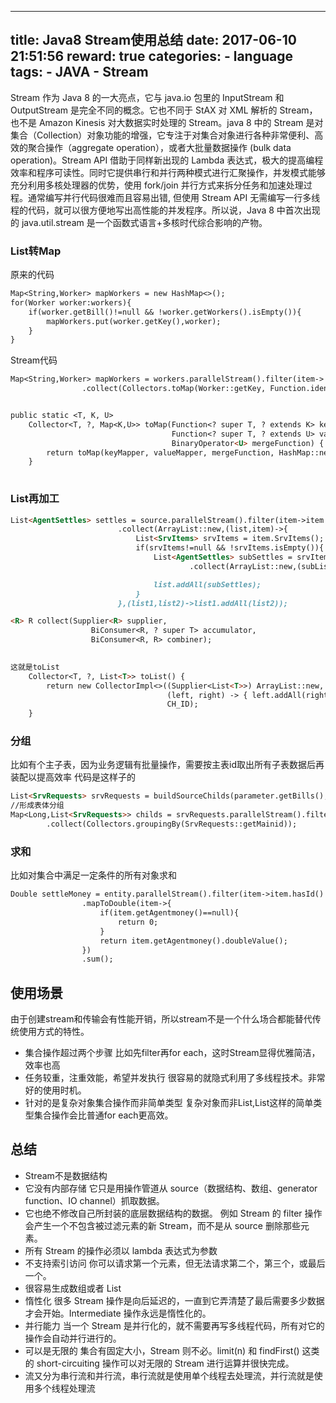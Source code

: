 
---
title: Java8 Stream使用总结
date: 2017-06-10 21:51:56
reward: true
categories:
    - language
tags:
    - JAVA
    - Stream
---

Stream 作为 Java 8 的一大亮点，它与 java.io 包里的 InputStream 和 OutputStream 是完全不同的概念。它也不同于 StAX 对 XML 解析的 Stream，也不是 Amazon Kinesis 对大数据实时处理的 Stream。java 8 中的 Stream 是对集合（Collection）对象功能的增强，它专注于对集合对象进行各种非常便利、高效的聚合操作（aggregate operation），或者大批量数据操作 (bulk data operation)。Stream API 借助于同样新出现的 Lambda 表达式，极大的提高编程效率和程序可读性。同时它提供串行和并行两种模式进行汇聚操作，并发模式能够充分利用多核处理器的优势，使用 fork/join 并行方式来拆分任务和加速处理过程。通常编写并行代码很难而且容易出错, 但使用 Stream API 无需编写一行多线程的代码，就可以很方便地写出高性能的并发程序。所以说，Java 8 中首次出现的 java.util.stream 是一个函数式语言+多核时代综合影响的产物。

<!--more-->

### List转Map
原来的代码
```markdown
Map<String,Worker> mapWorkers = new HashMap<>();
for(Worker worker:workers){
    if(worker.getBill()!=null && !worker.getWorkers().isEmpty()){
        mapWorkers.put(worker.getKey(),worker);
    }
}
```
Stream代码
```markdown
Map<String,Worker> mapWorkers = workers.parallelStream().filter(item->!item.getWorkers().isEmpty() && item.getBill()!=null)
                .collect(Collectors.toMap(Worker::getKey, Function.identity(), (key1, key2) -> key2));        


public static <T, K, U>
    Collector<T, ?, Map<K,U>> toMap(Function<? super T, ? extends K> keyMapper,
                                    Function<? super T, ? extends U> valueMapper,
                                    BinaryOperator<U> mergeFunction) {
        return toMap(keyMapper, valueMapper, mergeFunction, HashMap::new);
    }
                  
```

### List再加工
```markdown
List<AgentSettles> settles = source.parallelStream().filter(item->item.hasId() && item.getCorp()!=null)
                        .collect(ArrayList::new,(list,item)->{
                            List<SrvItems> srvItems = item.SrvItems();
                            if(srvItems!=null && !srvItems.isEmpty()){
                                List<AgentSettles> subSettles = srvItems.parallelStream().filter(srvItem->srvItem.hasId())
                                        .collect(ArrayList::new,(subList,srvItem)->subList.add(transferSub(item,srvItem,newId,user).orElse(null)),(subList1,subList2)->subList1.addAll(subList2));

                                list.addAll(subSettles);
                            }
                        },(list1,list2)->list1.addAll(list2));

<R> R collect(Supplier<R> supplier,
                  BiConsumer<R, ? super T> accumulator,
                  BiConsumer<R, R> combiner);
                  

这就是toList
    Collector<T, ?, List<T>> toList() {
        return new CollectorImpl<>((Supplier<List<T>>) ArrayList::new, List::add,
                                   (left, right) -> { left.addAll(right); return left; },
                                   CH_ID);
    }

```

### 分组
比如有个主子表，因为业务逻辑有批量操作，需要按主表id取出所有子表数据后再装配以提高效率
代码是这样子的
```markdown
List<SrvRequests> srvRequests = buildSourceChilds(parameter.getBills(),tenant).orElse(new ArrayList<>());
//形成表体分组
Map<Long,List<SrvRequests>> childs = srvRequests.parallelStream().filter(item->item.hasId())
        .collect(Collectors.groupingBy(SrvRequests::getMainid));
```

### 求和
比如对集合中满足一定条件的所有对象求和
```markdown
Double settleMoney = entity.parallelStream().filter(item->item.hasId() && item.getCorp()!=null)
                .mapToDouble(item->{
                    if(item.getAgentmoney()==null){
                        return 0;
                    }
                    return item.getAgentmoney().doubleValue();
                })
                .sum();
```


## 使用场景

由于创建stream和传输会有性能开销，所以stream不是一个什么场合都能替代传统使用方式的特性。
* 集合操作超过两个步骤 
    比如先filter再for each，这时Stream显得优雅简洁，效率也高
* 任务较重，注重效能，希望并发执行 
    很容易的就隐式利用了多线程技术。非常好的使用时机。
* 针对的是复杂对象集合操作而非简单类型
    复杂对象而非List<Long>,List<String>这样的简单类型集合操作会比普通for each更高效。

## 总结

* Stream不是数据结构
* 它没有内部存储
    它只是用操作管道从 source（数据结构、数组、generator function、IO channel）抓取数据。
* 它也绝不修改自己所封装的底层数据结构的数据。
    例如 Stream 的 filter 操作会产生一个不包含被过滤元素的新 Stream，而不是从 source 删除那些元素。
* 所有 Stream 的操作必须以 lambda 表达式为参数
* 不支持索引访问
    你可以请求第一个元素，但无法请求第二个，第三个，或最后一个。
* 很容易生成数组或者 List
* 惰性化
    很多 Stream 操作是向后延迟的，一直到它弄清楚了最后需要多少数据才会开始。Intermediate 操作永远是惰性化的。
* 并行能力
    当一个 Stream 是并行化的，就不需要再写多线程代码，所有对它的操作会自动并行进行的。
* 可以是无限的
    集合有固定大小，Stream 则不必。limit(n) 和 findFirst() 这类的 short-circuiting 操作可以对无限的 Stream 进行运算并很快完成。
* 流又分为串行流和并行流，串行流就是使用单个线程去处理流，并行流就是使用多个线程处理流







